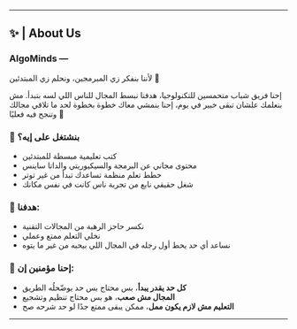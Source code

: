 

---

## ✨ | About Us

### **AlgoMinds** —
 لأننا بنفكر زي المبرمجين، ونحلم زي المبتدئين 🚀

إحنا فريق شباب متحمسين للتكنولوجيا، هدفنا نبسط المجال للناس اللي لسه بتبدأ.
مش بنعلمك علشان تبقى خبير في يوم، إحنا بنمشي معاك خطوة بخطوة لحد ما تلاقي مجالك وتنجح فيه فعليًا 💪

### 🧩 بنشتغل على إيه؟

* كتب تعليمية مبسطة للمبتدئين
* محتوى مجاني عن البرمجة والسيكيوريتي والداتا ساينس
* خطط تعلم منظمة تساعدك تبدأ من غير توتر
* شغل حقيقي نابع من تجربة ناس كانت في نفس مكانك

### 🎯 هدفنا:

* نكسر حاجز الرهبة من المجالات التقنية
* نخلي التعلم ممتع وعملي
* نساعد أي حد يحط أول رجله في المجال اللي بيحبه من غير ما يتوه

### 🤝 إحنا مؤمنين إن:

* **كل حد يقدر يبدأ**، بس محتاج بس حد يوضّحلُه الطريق
* **المجال مش صعب**، هو بس محتاج تنظيم وتشجيع
* **التعليم مش لازم يكون ممل**، ممكن يبقى ممتع جدًا لو حد شرحه صح

---
